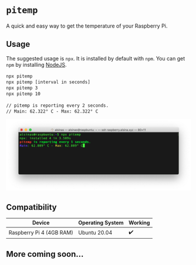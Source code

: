 # `pitemp`

A quick and easy way to get the temperature of your Raspberry Pi.

## Usage

The suggested usage is `npx`. It is installed by default with `npm`. You can get `npm` by installing [NodeJS](https://nodejs.org/en/).

```
npx pitemp
npx pitemp [interval in seconds]
npx pitemp 3
npx pitemp 10

// pitemp is reporting every 2 seconds.
// Main: 62.322° C - Max: 62.322° C
```

![pitemp screenshot](/screenshot.png)

## Compatibility

| Device                   | Operating System | Working |
| ------------------------ | ---------------- | ------- |
| Raspberry Pi 4 (4GB RAM) | Ubuntu 20.04     | ✔️      |

## More coming soon...
